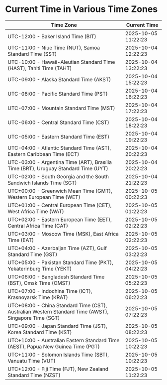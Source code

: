 # Current Time in Various Time Zones

| Time Zone | Current Time |
|-----------|--------------|
| UTC-12:00 - Baker Island Time (BIT) | 2025-10-05 11:22:23 |
| UTC-11:00 - Niue Time (NUT), Samoa Standard Time (SST) | 2025-10-04 12:22:23 |
| UTC-10:00 - Hawaii-Aleutian Standard Time (HAST), Tahiti Time (TAHT) | 2025-10-04 13:22:23 |
| UTC-09:00 - Alaska Standard Time (AKST) | 2025-10-04 15:22:23 |
| UTC-08:00 - Pacific Standard Time (PST) | 2025-10-04 16:22:23 |
| UTC-07:00 - Mountain Standard Time (MST) | 2025-10-04 17:22:23 |
| UTC-06:00 - Central Standard Time (CST) | 2025-10-04 18:22:23 |
| UTC-05:00 - Eastern Standard Time (EST) | 2025-10-04 19:22:23 |
| UTC-04:00 - Atlantic Standard Time (AST), Eastern Caribbean Time (ECT) | 2025-10-04 20:22:23 |
| UTC-03:00 - Argentina Time (ART), Brasília Time (BRT), Uruguay Standard Time (UYT) | 2025-10-04 20:22:23 |
| UTC-02:00 - South Georgia and the South Sandwich Islands Time (SGT) | 2025-10-04 21:22:23 |
| UTC±00:00 - Greenwich Mean Time (GMT), Western European Time (WET) | 2025-10-05 00:22:23 |
| UTC+01:00 - Central European Time (CET), West Africa Time (WAT) | 2025-10-05 01:22:23 |
| UTC+02:00 - Eastern European Time (EET), Central Africa Time (CAT) | 2025-10-05 02:22:23 |
| UTC+03:00 - Moscow Time (MSK), East Africa Time (EAT) | 2025-10-05 02:22:23 |
| UTC+04:00 - Azerbaijan Time (AZT), Gulf Standard Time (GST) | 2025-10-05 03:22:23 |
| UTC+05:00 - Pakistan Standard Time (PKT), Yekaterinburg Time (YEKT) | 2025-10-05 04:22:23 |
| UTC+06:00 - Bangladesh Standard Time (BST), Omsk Time (OMST) | 2025-10-05 05:22:23 |
| UTC+07:00 - Indochina Time (ICT), Krasnoyarsk Time (KRAT) | 2025-10-05 06:22:23 |
| UTC+08:00 - China Standard Time (CST), Australian Western Standard Time (AWST), Singapore Time (SGT) | 2025-10-05 07:22:23 |
| UTC+09:00 - Japan Standard Time (JST), Korea Standard Time (KST) | 2025-10-05 08:22:23 |
| UTC+10:00 - Australian Eastern Standard Time (AEST), Papua New Guinea Time (PGT) | 2025-10-05 10:22:23 |
| UTC+11:00 - Solomon Islands Time (SBT), Vanuatu Time (VUT) | 2025-10-05 10:22:23 |
| UTC+12:00 - Fiji Time (FJT), New Zealand Standard Time (NZST) | 2025-10-05 11:22:23 |
